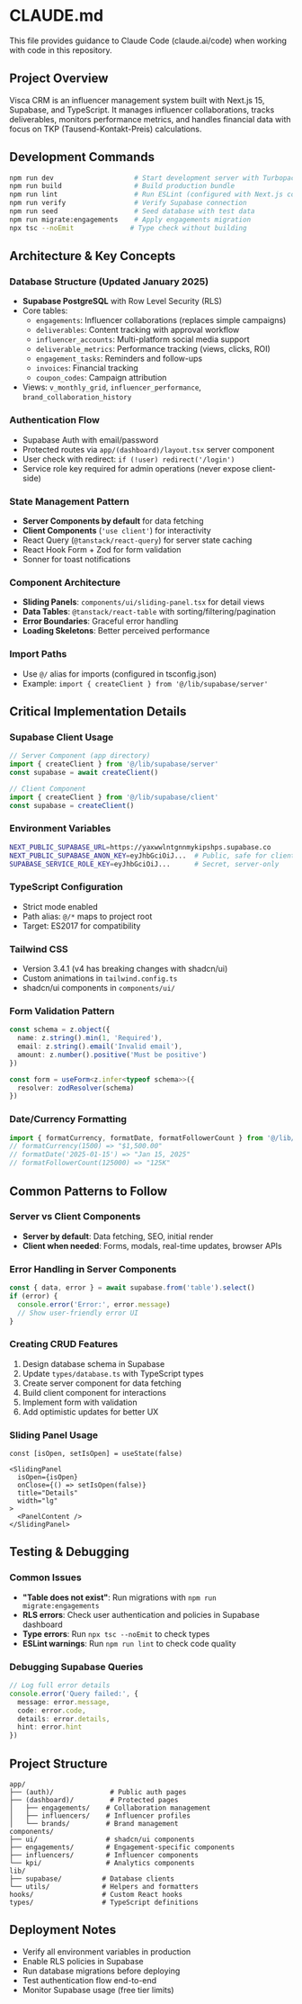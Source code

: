 # CLAUDE.md

This file provides guidance to Claude Code (claude.ai/code) when working with code in this repository.

## Project Overview

Visca CRM is an influencer management system built with Next.js 15, Supabase, and TypeScript. It manages influencer collaborations, tracks deliverables, monitors performance metrics, and handles financial data with focus on TKP (Tausend-Kontakt-Preis) calculations.

## Development Commands

```bash
npm run dev                    # Start development server with Turbopack
npm run build                  # Build production bundle
npm run lint                   # Run ESLint (configured with Next.js core-web-vitals)
npm run verify                 # Verify Supabase connection
npm run seed                   # Seed database with test data
npm run migrate:engagements    # Apply engagements migration
npx tsc --noEmit              # Type check without building
```

## Architecture & Key Concepts

### Database Structure (Updated January 2025)
- **Supabase PostgreSQL** with Row Level Security (RLS)
- Core tables:
  - `engagements`: Influencer collaborations (replaces simple campaigns)
  - `deliverables`: Content tracking with approval workflow
  - `influencer_accounts`: Multi-platform social media support
  - `deliverable_metrics`: Performance tracking (views, clicks, ROI)
  - `engagement_tasks`: Reminders and follow-ups
  - `invoices`: Financial tracking
  - `coupon_codes`: Campaign attribution
- Views: `v_monthly_grid`, `influencer_performance`, `brand_collaboration_history`

### Authentication Flow
- Supabase Auth with email/password
- Protected routes via `app/(dashboard)/layout.tsx` server component
- User check with redirect: `if (!user) redirect('/login')`
- Service role key required for admin operations (never expose client-side)

### State Management Pattern
- **Server Components by default** for data fetching
- **Client Components** (`'use client'`) for interactivity
- React Query (`@tanstack/react-query`) for server state caching
- React Hook Form + Zod for form validation
- Sonner for toast notifications

### Component Architecture
- **Sliding Panels**: `components/ui/sliding-panel.tsx` for detail views
- **Data Tables**: `@tanstack/react-table` with sorting/filtering/pagination
- **Error Boundaries**: Graceful error handling
- **Loading Skeletons**: Better perceived performance

### Import Paths
- Use `@/` alias for imports (configured in tsconfig.json)
- Example: `import { createClient } from '@/lib/supabase/server'`

## Critical Implementation Details

### Supabase Client Usage
```typescript
// Server Component (app directory)
import { createClient } from '@/lib/supabase/server'
const supabase = await createClient()

// Client Component
import { createClient } from '@/lib/supabase/client'
const supabase = createClient()
```

### Environment Variables
```bash
NEXT_PUBLIC_SUPABASE_URL=https://yaxwwlntgnnmykipshps.supabase.co
NEXT_PUBLIC_SUPABASE_ANON_KEY=eyJhbGciOiJ...  # Public, safe for client
SUPABASE_SERVICE_ROLE_KEY=eyJhbGciOiJ...      # Secret, server-only
```

### TypeScript Configuration
- Strict mode enabled
- Path alias: `@/*` maps to project root
- Target: ES2017 for compatibility

### Tailwind CSS
- Version 3.4.1 (v4 has breaking changes with shadcn/ui)
- Custom animations in `tailwind.config.ts`
- shadcn/ui components in `components/ui/`

### Form Validation Pattern
```typescript
const schema = z.object({
  name: z.string().min(1, 'Required'),
  email: z.string().email('Invalid email'),
  amount: z.number().positive('Must be positive')
})

const form = useForm<z.infer<typeof schema>>({
  resolver: zodResolver(schema)
})
```

### Date/Currency Formatting
```typescript
import { formatCurrency, formatDate, formatFollowerCount } from '@/lib/utils/formatters'
// formatCurrency(1500) => "$1,500.00"
// formatDate('2025-01-15') => "Jan 15, 2025"
// formatFollowerCount(125000) => "125K"
```

## Common Patterns to Follow

### Server vs Client Components
- **Server by default**: Data fetching, SEO, initial render
- **Client when needed**: Forms, modals, real-time updates, browser APIs

### Error Handling in Server Components
```typescript
const { data, error } = await supabase.from('table').select()
if (error) {
  console.error('Error:', error.message)
  // Show user-friendly error UI
}
```

### Creating CRUD Features
1. Design database schema in Supabase
2. Update `types/database.ts` with TypeScript types
3. Create server component for data fetching
4. Build client component for interactions
5. Implement form with validation
6. Add optimistic updates for better UX

### Sliding Panel Usage
```tsx
const [isOpen, setIsOpen] = useState(false)

<SlidingPanel 
  isOpen={isOpen} 
  onClose={() => setIsOpen(false)} 
  title="Details"
  width="lg"
>
  <PanelContent />
</SlidingPanel>
```

## Testing & Debugging

### Common Issues
- **"Table does not exist"**: Run migrations with `npm run migrate:engagements`
- **RLS errors**: Check user authentication and policies in Supabase dashboard
- **Type errors**: Run `npx tsc --noEmit` to check types
- **ESLint warnings**: Run `npm run lint` to check code quality

### Debugging Supabase Queries
```typescript
// Log full error details
console.error('Query failed:', {
  message: error.message,
  code: error.code,
  details: error.details,
  hint: error.hint
})
```

## Project Structure
```
app/
├── (auth)/              # Public auth pages
├── (dashboard)/         # Protected pages
│   ├── engagements/    # Collaboration management
│   ├── influencers/    # Influencer profiles
│   └── brands/         # Brand management
components/
├── ui/                 # shadcn/ui components
├── engagements/        # Engagement-specific components
├── influencers/        # Influencer components
└── kpi/                # Analytics components
lib/
├── supabase/          # Database clients
└── utils/             # Helpers and formatters
hooks/                 # Custom React hooks
types/                 # TypeScript definitions
```

## Deployment Notes
- Verify all environment variables in production
- Enable RLS policies in Supabase
- Run database migrations before deploying
- Test authentication flow end-to-end
- Monitor Supabase usage (free tier limits)